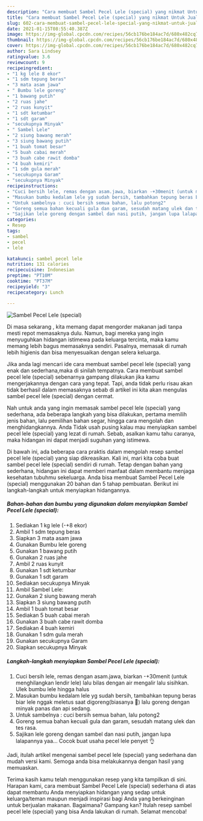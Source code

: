 ```yaml
---
description: "Cara membuat Sambel Pecel Lele (special) yang nikmat Untuk Jualan"
title: "Cara membuat Sambel Pecel Lele (special) yang nikmat Untuk Jualan"
slug: 602-cara-membuat-sambel-pecel-lele-special-yang-nikmat-untuk-jualan
date: 2021-01-15T08:55:40.387Z
image: https://img-global.cpcdn.com/recipes/56cb176be184ac7d/680x482cq70/sambel-pecel-lele-special-foto-resep-utama.jpg
thumbnail: https://img-global.cpcdn.com/recipes/56cb176be184ac7d/680x482cq70/sambel-pecel-lele-special-foto-resep-utama.jpg
cover: https://img-global.cpcdn.com/recipes/56cb176be184ac7d/680x482cq70/sambel-pecel-lele-special-foto-resep-utama.jpg
author: Sara Lindsey
ratingvalue: 3.6
reviewcount: 9
recipeingredient:
- "1 kg lele 8 ekor"
- "1 sdm tepung beras"
- "3 mata asam jawa"
- " Bumbu lele goreng"
- "1 bawang putih"
- "2 ruas jahe"
- "2 ruas kunyit"
- "1 sdt ketumbar"
- "1 sdt garam"
- "secukupnya Minyak"
- " Sambel Lele"
- "2 siung bawang merah"
- "3 siung bawang putih"
- "1 buah tomat besar"
- "5 buah cabai merah"
- "3 buah cabe rawit domba"
- "4 buah kemiri"
- "1 sdm gula merah"
- "secukupnya Garam"
- "secukupnya Minyak"
recipeinstructions:
- "Cuci bersih lele, remas dengan asam.jawa, biarkan -+30menit (untuk menghilangkan lendir lele) lalu bilas dengan air mengalir lalu sisihkan. Ulek bumbu lele hingga halus"
- "Masukan bumbu kedalam lele yg sudah bersih, tambahkan tepung beras biar lele nggak meletus saat digoreng(biasanya 😬) lalu goreng dengan minyak panas dan api sedang."
- "Untuk sambelnya : cuci bersih semua bahan, lalu potong2"
- "Goreng semua bahan kecuali gula dan garam, sesudah matang ulek dan tes rasa."
- "Sajikan lele goreng dengan sambel dan nasi putih, jangan lupa lalapannya yaa... Cocok buat usaha pecel lele penyet 👌"
categories:
- Resep
tags:
- sambel
- pecel
- lele

katakunci: sambel pecel lele 
nutrition: 131 calories
recipecuisine: Indonesian
preptime: "PT10M"
cooktime: "PT37M"
recipeyield: "3"
recipecategory: Lunch

---
```



![Sambel Pecel Lele (special)](https://img-global.cpcdn.com/recipes/56cb176be184ac7d/680x482cq70/sambel-pecel-lele-special-foto-resep-utama.jpg)

Di masa  sekarang , kita memang dapat mengorder makanan jadi tanpa mesti repot memasaknya dulu. Namun, bagi mereka yang ingin menyuguhkan hidangan istimewa pada keluarga tercinta, maka kamu memang lebih bagus memasaknya sendiri. Pasalnya, memasak di rumah lebih higienis dan bisa menyesuaikan dengan selera keluarga.

Jika anda lagi mencari ide cara membuat sambel pecel lele (special) yang enak dan sederhana,maka di sinilah tempatnya. Cara membuat sambel pecel lele (special)  sebenarnya gampang dilakukan jika kamu mengerjakannya dengan cara yang tepat. Tapi, anda tidak perlu risau akan tidak berhasil dalam memasaknya 
sebab di artikel ini kita akan mengulas sambel pecel lele (special) dengan cermat.  



Nah untuk anda yang ingin memasak sambel pecel lele (special) yang sederhana, ada beberapa langkah yang bisa dilakukan, pertama memilih jenis bahan, lalu pemilihan bahan segar, hingga cara mengolah dan menghidangkannya. Anda Tidak usah pusing kalau mau menyiapkan sambel pecel lele (special) yang lezat di rumah. Sebab, asalkan kamu  tahu caranya, maka hidangan ini dapat menjadi suguhan yang istimewa.

Di bawah ini, ada beberapa cara praktis  dalam mengolah resep sambel pecel lele (special) yang siap dikreasikan. Kali ini, mari kita coba buat sambel pecel lele (special) sendiri di rumah. Tetap dengan bahan yang sederhana, hidangan ini dapat memberi manfaat dalam membantu menjaga kesehatan tubuhmu sekeluarga. Anda bisa membuat Sambel Pecel Lele (special) menggunakan 20 bahan dan 5 tahap pembuatan. Berikut ini langkah-langkah untuk menyiapkan hidangannya.

<!--inarticleads1-->

##### Bahan-bahan dan bumbu yang digunakan dalam menyiapkan Sambel Pecel Lele (special):

1. Sediakan 1 kg lele (-+8 ekor)
1. Ambil 1 sdm tepung beras
1. Siapkan 3 mata asam jawa
1. Gunakan  Bumbu lele goreng
1. Gunakan 1 bawang putih
1. Gunakan 2 ruas jahe
1. Ambil 2 ruas kunyit
1. Gunakan 1 sdt ketumbar
1. Gunakan 1 sdt garam
1. Sediakan secukupnya Minyak
1. Ambil  Sambel Lele:
1. Gunakan 2 siung bawang merah
1. Siapkan 3 siung bawang putih
1. Ambil 1 buah tomat besar
1. Sediakan 5 buah cabai merah
1. Gunakan 3 buah cabe rawit domba
1. Sediakan 4 buah kemiri
1. Gunakan 1 sdm gula merah
1. Gunakan secukupnya Garam
1. Siapkan secukupnya Minyak




<!--inarticleads2-->

##### Langkah-langkah menyiapkan Sambel Pecel Lele (special):

1. Cuci bersih lele, remas dengan asam.jawa, biarkan -+30menit (untuk menghilangkan lendir lele) lalu bilas dengan air mengalir lalu sisihkan. Ulek bumbu lele hingga halus
1. Masukan bumbu kedalam lele yg sudah bersih, tambahkan tepung beras biar lele nggak meletus saat digoreng(biasanya 😬) lalu goreng dengan minyak panas dan api sedang.
1. Untuk sambelnya : cuci bersih semua bahan, lalu potong2
1. Goreng semua bahan kecuali gula dan garam, sesudah matang ulek dan tes rasa.
1. Sajikan lele goreng dengan sambel dan nasi putih, jangan lupa lalapannya yaa... Cocok buat usaha pecel lele penyet 👌




Jadi, itulah artikel mengenai  sambel pecel lele (special)  yang sederhana dan mudah versi kami. Semoga anda bisa melakukannya dengan hasil yang memuaskan. 

Terima kasih kamu telah menggunakan resep yang kita tampilkan di sini. Harapan kami, cara membuat  Sambel Pecel Lele (special) sederhana di atas dapat membantu Anda menyiapkan hidangan yang sedap untuk keluarga/teman maupun menjadi inspirasi bagi Anda yang berkeinginan untuk berjualan makanan. Bagaimana? Gampang kan? Itulah resep sambel pecel lele (special) yang bisa Anda lakukan di rumah. Selamat mencoba!

